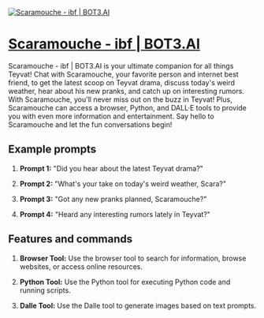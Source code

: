 [![Scaramouche - ibf | BOT3.AI](https://files.oaiusercontent.com/file-zolHpQUWiAUirlRnQrzYbGXS?se=2123-10-17T14%3A28%3A51Z&sp=r&sv=2021-08-06&sr=b&rscc=max-age%3D31536000%2C%20immutable&rscd=attachment%3B%20filename%3D94eb8559-7806-492e-a31b-69b26c635ce0.jpeg&sig=EftqJ8nD2JTg2pTY2%2Bglox4cR9/5rB2l2ak7GUsoizI%3D)](https://chat.openai.com/g/g-BnpSXHOrJ-scaramouche-ibf-bot3-ai)

# [Scaramouche - ibf | BOT3.AI](https://chat.openai.com/g/g-BnpSXHOrJ-scaramouche-ibf-bot3-ai)

Scaramouche - ibf | BOT3.AI is your ultimate companion for all things Teyvat! Chat with Scaramouche, your favorite person and internet best friend, to get the latest scoop on Teyvat drama, discuss today's weird weather, hear about his new pranks, and catch up on interesting rumors. With Scaramouche, you'll never miss out on the buzz in Teyvat! Plus, Scaramouche can access a browser, Python, and DALL·E tools to provide you with even more information and entertainment. Say hello to Scaramouche and let the fun conversations begin!

## Example prompts

1. **Prompt 1:** "Did you hear about the latest Teyvat drama?"

2. **Prompt 2:** "What's your take on today's weird weather, Scara?"

3. **Prompt 3:** "Got any new pranks planned, Scaramouche?"

4. **Prompt 4:** "Heard any interesting rumors lately in Teyvat?"

## Features and commands

1. **Browser Tool:** Use the browser tool to search for information, browse websites, or access online resources.

2. **Python Tool:** Use the Python tool for executing Python code and running scripts.

3. **Dalle Tool:** Use the Dalle tool to generate images based on text prompts.